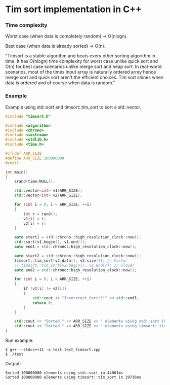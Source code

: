 # Tim sort implementation in C++

### Time complexity

Worst case (when data is completely random) -> O(nlogn).

Best case (when data is already sorted) -> O(n).

"Timsort is a stable algorithm and beats every other sorting algorithm in time. It has O(nlogn) time complexity for worst case unlike quick sort and O(n) for best case scenarios unlike merge sort and heap sort.
In real-world scenarios, most of the times input array is naturally ordered array hence merge sort and quick sort aren't the efficient choices. Tim sort shines when data is ordered and of course when data is random."

### Example

Example using std::sort and timsort::tim_sort to sort a std::vector.

```c++
#include "timsort.h"

#include <algorithm>
#include <chrono>
#include <iostream>
#include <stdlib.h>
#include <time.h>

#ifndef ARR_SIZE
#define ARR_SIZE 100000000
#endif

int main()
{
    srand(time(NULL));

    std::vector<int> v1(ARR_SIZE);
    std::vector<int> v2(ARR_SIZE);

    for (int i = 0; i < ARR_SIZE; ++i)
    {
        int r = rand();
        v1[i] = r;
        v2[i] = r;
    }

    auto start1 = std::chrono::high_resolution_clock::now();
    std::sort(v1.begin(), v1.end());
    auto end1 = std::chrono::high_resolution_clock::now();

    auto start2 = std::chrono::high_resolution_clock::now();
    timsort::tim_sort(v2.data(), v2.size()); // Faster
    // timsort::tim_sort(v2.begin(), v2.end()); // Slower
    auto end2 = std::chrono::high_resolution_clock::now();

    for (int i = 0; i < ARR_SIZE; ++i)
    {
        if (v1[i] != v2[i])
        {
            std::cout << "Incorrrect Sort!!!" << std::endl;
            return 0;
        }
    }

    std::cout << "Sorted " << ARR_SIZE << " elements using std::sort in " << std::chrono::duration_cast<std::chrono::milliseconds>(end1 - start1).count() << "ms" << std::endl;
    std::cout << "Sorted " << ARR_SIZE << " elements using timsort::tim_sort in " << std::chrono::duration_cast<std::chrono::milliseconds>(end2 - start2).count() << "ms" << std::endl;
}
```

Run example:

    $ g++ --std=c++11 -o test test_timsort.cpp
    $ ./test

Output:

```
Sorted 100000000 elements using std::sort in 44061ms
Sorted 100000000 elements using timsort::tim_sort in 29736ms
```